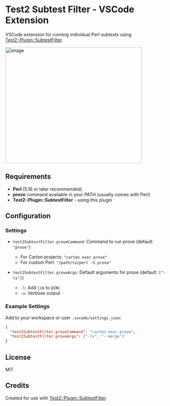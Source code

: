 # Test2 Subtest Filter - VSCode Extension

VSCode extension for running individual Perl subtests using [Test2::Plugin::SubtestFilter](https://metacpan.org/pod/Test2::Plugin::SubtestFilter).

<img width="427" height="363" alt="image" src="https://github.com/user-attachments/assets/5a010317-2067-4cdb-81b5-a569c4f0b01d" />


## Requirements

- **Perl** (5.16 or later recommended)
- **prove** command available in your PATH (usually comes with Perl)
- **Test2::Plugin::SubtestFilter** - using this plugin

## Configuration

### Settings

- `test2SubtestFilter.proveCommand`: Command to run prove (default: `"prove"`)
  - For Carton projects: `"carton exec prove"`
  - For custom Perl: `"/path/to/perl -S prove"`

- `test2SubtestFilter.proveArgs`: Default arguments for prove (default: `["-lv"]`)
  - `-l`: Add `lib` to `@INC`
  - `-v`: Verbose output

### Example Settings

Add to your workspace or user `.vscode/settings.json`:

```json
{
  "test2SubtestFilter.proveCommand": "carton exec prove",
  "test2SubtestFilter.proveArgs": ["-lv", "--merge"]
}
```

## License

MIT

## Credits

Created for use with [Test2::Plugin::SubtestFilter](https://metacpan.org/pod/Test2::Plugin::SubtestFilter).
